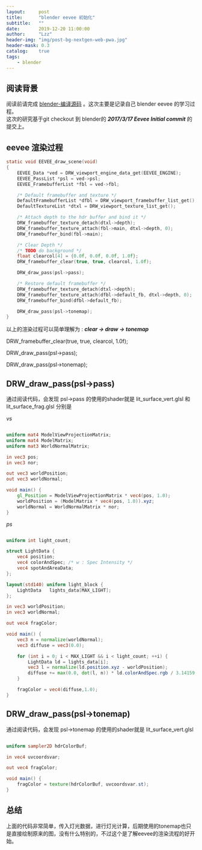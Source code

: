 ```yaml
---
layout:     post
title:      "blender eevee 初始化"
subtitle:   ""
date:       2019-12-20 11:00:00
author:     "Lzz"
header-img: "img/post-bg-nextgen-web-pwa.jpg"
header-mask: 0.3
catalog:    true
tags:
    - blender
---
```


## 阅读背景
阅读前请完成 [blender-编译源码](http://shaderstore.cn/2019/12/11/blender-code-source/) 。这次主要是记录自己 blender eevee 的学习过程。
<br>
这次的研究基于git checkout 到 blender的 ***2017/3/17 Eevee Initial commit*** 的提交上。

## eevee 渲染过程

```c
static void EEVEE_draw_scene(void)
{
	EEVEE_Data *ved = DRW_viewport_engine_data_get(EEVEE_ENGINE);
	EEVEE_PassList *psl = ved->psl;
	EEVEE_FramebufferList *fbl = ved->fbl;

	/* Default framebuffer and texture */
	DefaultFramebufferList *dfbl = DRW_viewport_framebuffer_list_get();
	DefaultTextureList *dtxl = DRW_viewport_texture_list_get();

	/* Attach depth to the hdr buffer and bind it */	
	DRW_framebuffer_texture_detach(dtxl->depth);
	DRW_framebuffer_texture_attach(fbl->main, dtxl->depth, 0);
	DRW_framebuffer_bind(fbl->main);

	/* Clear Depth */
	/* TODO do background */
	float clearcol[4] = {0.0f, 0.0f, 0.0f, 1.0f};
	DRW_framebuffer_clear(true, true, clearcol, 1.0f);

	DRW_draw_pass(psl->pass);

	/* Restore default framebuffer */
	DRW_framebuffer_texture_detach(dtxl->depth);
	DRW_framebuffer_texture_attach(dfbl->default_fb, dtxl->depth, 0);
	DRW_framebuffer_bind(dfbl->default_fb);

	DRW_draw_pass(psl->tonemap);
}
```
以上的渲染过程可以简单理解为 :  ***clear -> draw -> tonemap***

DRW_framebuffer_clear(true, true, clearcol, 1.0f);  

DRW_draw_pass(psl->pass);  

DRW_draw_pass(psl->tonemap);  

## DRW_draw_pass(psl->pass)
通过阅读代码，会发现 psl->pass 的使用的shader就是 lit_surface_vert.glsl 和 lit_surface_frag.glsl 分别是  

*vs*
```glsl

uniform mat4 ModelViewProjectionMatrix;
uniform mat4 ModelMatrix;
uniform mat3 WorldNormalMatrix;

in vec3 pos;
in vec3 nor;

out vec3 worldPosition;
out vec3 worldNormal;

void main() {
	gl_Position = ModelViewProjectionMatrix * vec4(pos, 1.0);
	worldPosition = (ModelMatrix * vec4(pos, 1.0)).xyz;
	worldNormal = WorldNormalMatrix * nor;
}


```


*ps*
```glsl

uniform int light_count;

struct LightData {
	vec4 position;
	vec4 colorAndSpec; /* w : Spec Intensity */
	vec4 spotAndAreaData;
};

layout(std140) uniform light_block {
	LightData   lights_data[MAX_LIGHT];
};

in vec3 worldPosition;
in vec3 worldNormal;

out vec4 fragColor;

void main() {
	vec3 n = normalize(worldNormal);
	vec3 diffuse = vec3(0.0);

	for (int i = 0; i < MAX_LIGHT && i < light_count; ++i) {
		LightData ld = lights_data[i];
		vec3 l = normalize(ld.position.xyz - worldPosition);
		diffuse += max(0.0, dot(l, n)) * ld.colorAndSpec.rgb / 3.14159;
	}

	fragColor = vec4(diffuse,1.0);
}
```


## DRW_draw_pass(psl->tonemap)

通过阅读代码，会发现 psl->tonemap 的使用的shader就是 lit_surface_vert.glsl 

```glsl

uniform sampler2D hdrColorBuf;

in vec4 uvcoordsvar;

out vec4 fragColor;

void main() {
	fragColor = texture(hdrColorBuf, uvcoordsvar.st);
}
```

## 总结
上面的代码非常简单，传入灯光数据，进行灯光计算，后期使用的tonemap也只是直接绘制原来的图，没有什么特别的，不过这个是了解eevee的渲染流程的好开始。